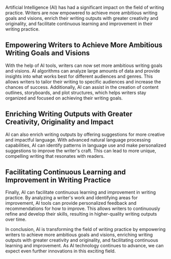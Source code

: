 
Artificial Intelligence (AI) has had a significant impact on the field of writing practice. Writers are now empowered to achieve more ambitious writing goals and visions, enrich their writing outputs with greater creativity and originality, and facilitate continuous learning and improvement in their writing practice.

Empowering Writers to Achieve More Ambitious Writing Goals and Visions
----------------------------------------------------------------------

With the help of AI tools, writers can now set more ambitious writing goals and visions. AI algorithms can analyze large amounts of data and provide insights into what works best for different audiences and genres. This allows writers to tailor their writing to specific audiences and increase the chances of success. Additionally, AI can assist in the creation of content outlines, storyboards, and plot structures, which helps writers stay organized and focused on achieving their writing goals.

Enriching Writing Outputs with Greater Creativity, Originality and Impact
-------------------------------------------------------------------------

AI can also enrich writing outputs by offering suggestions for more creative and impactful language. With advanced natural language processing capabilities, AI can identify patterns in language use and make personalized suggestions to improve the writer's craft. This can lead to more unique, compelling writing that resonates with readers.

Facilitating Continuous Learning and Improvement in Writing Practice
--------------------------------------------------------------------

Finally, AI can facilitate continuous learning and improvement in writing practice. By analyzing a writer's work and identifying areas for improvement, AI tools can provide personalized feedback and recommendations for how to improve. This allows writers to continuously refine and develop their skills, resulting in higher-quality writing outputs over time.

In conclusion, AI is transforming the field of writing practice by empowering writers to achieve more ambitious goals and visions, enriching writing outputs with greater creativity and originality, and facilitating continuous learning and improvement. As AI technology continues to advance, we can expect even further innovations in this exciting field.
